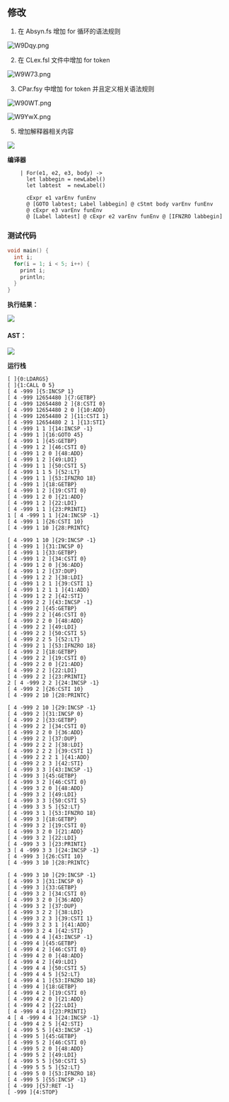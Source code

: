 ## 修改

1. 在 Absyn.fs 增加 for 循环的语法规则

![W9Dqy.png](https://s1.328888.xyz/2022/06/02/W9Dqy.png)

2. 在 CLex.fsl 文件中增加 for token

![W9W73.png](https://s1.328888.xyz/2022/06/02/W9W73.png)

3. CPar.fsy 中增加 for token 并且定义相关语法规则

![W90WT.png](https://s1.328888.xyz/2022/06/02/W90WT.png)

![W9YwX.png](https://s1.328888.xyz/2022/06/02/W9YwX.png)

5. 增加解释器相关内容

![](https://s3.bmp.ovh/imgs/2022/06/02/ec9b1557f33cabfd.png)

**编译器**

```F#
    | For(e1, e2, e3, body) -> 
      let labbegin = newLabel()
      let labtest  = newLabel()
      
      cExpr e1 varEnv funEnv
      @ [GOTO labtest; Label labbegin] @ cStmt body varEnv funEnv
      @ cExpr e3 varEnv funEnv
      @ [Label labtest] @ cExpr e2 varEnv funEnv @ [IFNZRO labbegin]
```

### 测试代码

```c
void main() {
  int i;
  for(i = 1; i < 5; i++) {
    print i;
    println;
  }
}
```

**执行结果：**

![](https://s3.bmp.ovh/imgs/2022/06/02/85922efebd446d7a.png)

#### AST：

![](https://s3.bmp.ovh/imgs/2022/06/02/c09be2397e5a07b0.png)

**运行栈**

```
[ ]{0:LDARGS}
[ ]{1:CALL 0 5}
[ 4 -999 ]{5:INCSP 1}
[ 4 -999 12654480 ]{7:GETBP}
[ 4 -999 12654480 2 ]{8:CSTI 0}
[ 4 -999 12654480 2 0 ]{10:ADD}
[ 4 -999 12654480 2 ]{11:CSTI 1}
[ 4 -999 12654480 2 1 ]{13:STI}
[ 4 -999 1 1 ]{14:INCSP -1}
[ 4 -999 1 ]{16:GOTO 45}
[ 4 -999 1 ]{45:GETBP}
[ 4 -999 1 2 ]{46:CSTI 0}
[ 4 -999 1 2 0 ]{48:ADD}
[ 4 -999 1 2 ]{49:LDI}
[ 4 -999 1 1 ]{50:CSTI 5}
[ 4 -999 1 1 5 ]{52:LT}
[ 4 -999 1 1 ]{53:IFNZRO 18}
[ 4 -999 1 ]{18:GETBP}
[ 4 -999 1 2 ]{19:CSTI 0}
[ 4 -999 1 2 0 ]{21:ADD}
[ 4 -999 1 2 ]{22:LDI}
[ 4 -999 1 1 ]{23:PRINTI}
1 [ 4 -999 1 1 ]{24:INCSP -1}
[ 4 -999 1 ]{26:CSTI 10}
[ 4 -999 1 10 ]{28:PRINTC}

[ 4 -999 1 10 ]{29:INCSP -1}
[ 4 -999 1 ]{31:INCSP 0}
[ 4 -999 1 ]{33:GETBP}
[ 4 -999 1 2 ]{34:CSTI 0}
[ 4 -999 1 2 0 ]{36:ADD}
[ 4 -999 1 2 ]{37:DUP}
[ 4 -999 1 2 2 ]{38:LDI}
[ 4 -999 1 2 1 ]{39:CSTI 1}
[ 4 -999 1 2 1 1 ]{41:ADD}
[ 4 -999 1 2 2 ]{42:STI}
[ 4 -999 2 2 ]{43:INCSP -1}
[ 4 -999 2 ]{45:GETBP}
[ 4 -999 2 2 ]{46:CSTI 0}
[ 4 -999 2 2 0 ]{48:ADD}
[ 4 -999 2 2 ]{49:LDI}
[ 4 -999 2 2 ]{50:CSTI 5}
[ 4 -999 2 2 5 ]{52:LT}
[ 4 -999 2 1 ]{53:IFNZRO 18}
[ 4 -999 2 ]{18:GETBP}
[ 4 -999 2 2 ]{19:CSTI 0}
[ 4 -999 2 2 0 ]{21:ADD}
[ 4 -999 2 2 ]{22:LDI}
[ 4 -999 2 2 ]{23:PRINTI}
2 [ 4 -999 2 2 ]{24:INCSP -1}
[ 4 -999 2 ]{26:CSTI 10}
[ 4 -999 2 10 ]{28:PRINTC}

[ 4 -999 2 10 ]{29:INCSP -1}
[ 4 -999 2 ]{31:INCSP 0}
[ 4 -999 2 ]{33:GETBP}
[ 4 -999 2 2 ]{34:CSTI 0}
[ 4 -999 2 2 0 ]{36:ADD}
[ 4 -999 2 2 ]{37:DUP}
[ 4 -999 2 2 2 ]{38:LDI}
[ 4 -999 2 2 2 ]{39:CSTI 1}
[ 4 -999 2 2 2 1 ]{41:ADD}
[ 4 -999 2 2 3 ]{42:STI}
[ 4 -999 3 3 ]{43:INCSP -1}
[ 4 -999 3 ]{45:GETBP}
[ 4 -999 3 2 ]{46:CSTI 0}
[ 4 -999 3 2 0 ]{48:ADD}
[ 4 -999 3 2 ]{49:LDI}
[ 4 -999 3 3 ]{50:CSTI 5}
[ 4 -999 3 3 5 ]{52:LT}
[ 4 -999 3 1 ]{53:IFNZRO 18}
[ 4 -999 3 ]{18:GETBP}
[ 4 -999 3 2 ]{19:CSTI 0}
[ 4 -999 3 2 0 ]{21:ADD}
[ 4 -999 3 2 ]{22:LDI}
[ 4 -999 3 3 ]{23:PRINTI}
3 [ 4 -999 3 3 ]{24:INCSP -1}
[ 4 -999 3 ]{26:CSTI 10}
[ 4 -999 3 10 ]{28:PRINTC}

[ 4 -999 3 10 ]{29:INCSP -1}
[ 4 -999 3 ]{31:INCSP 0}
[ 4 -999 3 ]{33:GETBP}
[ 4 -999 3 2 ]{34:CSTI 0}
[ 4 -999 3 2 0 ]{36:ADD}
[ 4 -999 3 2 ]{37:DUP}
[ 4 -999 3 2 2 ]{38:LDI}
[ 4 -999 3 2 3 ]{39:CSTI 1}
[ 4 -999 3 2 3 1 ]{41:ADD}
[ 4 -999 3 2 4 ]{42:STI}
[ 4 -999 4 4 ]{43:INCSP -1}
[ 4 -999 4 ]{45:GETBP}
[ 4 -999 4 2 ]{46:CSTI 0}
[ 4 -999 4 2 0 ]{48:ADD}
[ 4 -999 4 2 ]{49:LDI}
[ 4 -999 4 4 ]{50:CSTI 5}
[ 4 -999 4 4 5 ]{52:LT}
[ 4 -999 4 1 ]{53:IFNZRO 18}
[ 4 -999 4 ]{18:GETBP}
[ 4 -999 4 2 ]{19:CSTI 0}
[ 4 -999 4 2 0 ]{21:ADD}
[ 4 -999 4 2 ]{22:LDI}
[ 4 -999 4 4 ]{23:PRINTI}
4 [ 4 -999 4 4 ]{24:INCSP -1}
[ 4 -999 4 2 5 ]{42:STI}
[ 4 -999 5 5 ]{43:INCSP -1}
[ 4 -999 5 ]{45:GETBP}
[ 4 -999 5 2 ]{46:CSTI 0}
[ 4 -999 5 2 0 ]{48:ADD}
[ 4 -999 5 2 ]{49:LDI}
[ 4 -999 5 5 ]{50:CSTI 5}
[ 4 -999 5 5 5 ]{52:LT}
[ 4 -999 5 0 ]{53:IFNZRO 18}
[ 4 -999 5 ]{55:INCSP -1}
[ 4 -999 ]{57:RET -1}
[ -999 ]{4:STOP}
```


